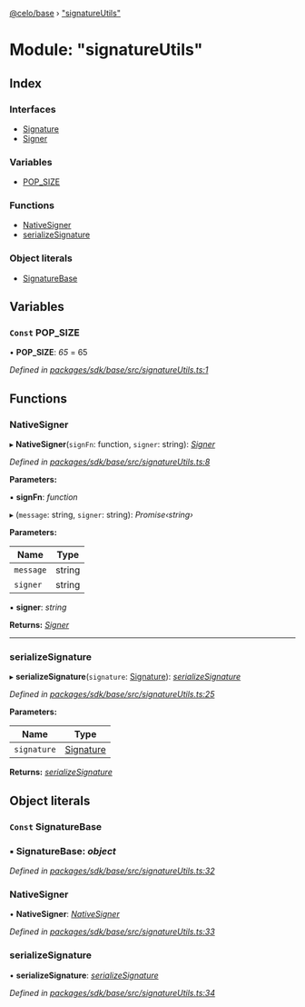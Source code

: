 [@celo/base](../README.md) › ["signatureUtils"](_signatureutils_.md)

# Module: "signatureUtils"

## Index

### Interfaces

* [Signature](../interfaces/_signatureutils_.signature.md)
* [Signer](../interfaces/_signatureutils_.signer.md)

### Variables

* [POP_SIZE](_signatureutils_.md#const-pop_size)

### Functions

* [NativeSigner](_signatureutils_.md#nativesigner)
* [serializeSignature](_signatureutils_.md#serializesignature)

### Object literals

* [SignatureBase](_signatureutils_.md#const-signaturebase)

## Variables

### `Const` POP_SIZE

• **POP_SIZE**: *65* = 65

*Defined in [packages/sdk/base/src/signatureUtils.ts:1](https://github.com/celo-org/celo-monorepo/blob/master/packages/sdk/base/src/signatureUtils.ts#L1)*

## Functions

###  NativeSigner

▸ **NativeSigner**(`signFn`: function, `signer`: string): *[Signer](../interfaces/_signatureutils_.signer.md)*

*Defined in [packages/sdk/base/src/signatureUtils.ts:8](https://github.com/celo-org/celo-monorepo/blob/master/packages/sdk/base/src/signatureUtils.ts#L8)*

**Parameters:**

▪ **signFn**: *function*

▸ (`message`: string, `signer`: string): *Promise‹string›*

**Parameters:**

Name | Type |
------ | ------ |
`message` | string |
`signer` | string |

▪ **signer**: *string*

**Returns:** *[Signer](../interfaces/_signatureutils_.signer.md)*

___

###  serializeSignature

▸ **serializeSignature**(`signature`: [Signature](../interfaces/_signatureutils_.signature.md)): *[serializeSignature](_signatureutils_.md#serializesignature)*

*Defined in [packages/sdk/base/src/signatureUtils.ts:25](https://github.com/celo-org/celo-monorepo/blob/master/packages/sdk/base/src/signatureUtils.ts#L25)*

**Parameters:**

Name | Type |
------ | ------ |
`signature` | [Signature](../interfaces/_signatureutils_.signature.md) |

**Returns:** *[serializeSignature](_signatureutils_.md#serializesignature)*

## Object literals

### `Const` SignatureBase

### ▪ **SignatureBase**: *object*

*Defined in [packages/sdk/base/src/signatureUtils.ts:32](https://github.com/celo-org/celo-monorepo/blob/master/packages/sdk/base/src/signatureUtils.ts#L32)*

###  NativeSigner

• **NativeSigner**: *[NativeSigner](_signatureutils_.md#nativesigner)*

*Defined in [packages/sdk/base/src/signatureUtils.ts:33](https://github.com/celo-org/celo-monorepo/blob/master/packages/sdk/base/src/signatureUtils.ts#L33)*

###  serializeSignature

• **serializeSignature**: *[serializeSignature](_signatureutils_.md#serializesignature)*

*Defined in [packages/sdk/base/src/signatureUtils.ts:34](https://github.com/celo-org/celo-monorepo/blob/master/packages/sdk/base/src/signatureUtils.ts#L34)*
